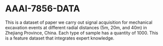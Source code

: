 # AAAI-7856-DATA
This is a dataset of paper 
we carry out signal acquisition for mechanical excavation events at different radial distances (5m, 20m, and 40m) in Zhejiang Province, China. 
Each type of sample has a quantity of 1000. 
This is a feature dataset that integrates expert knowledge.
